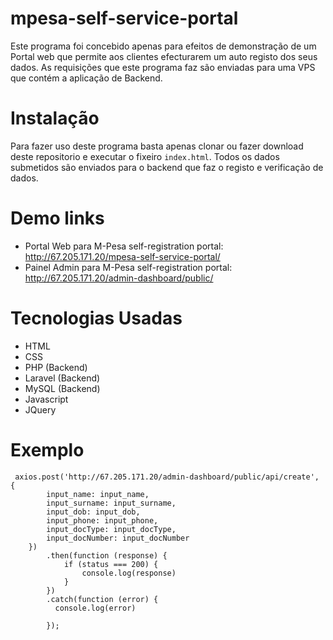 # mpesa-self-service-portal
Este programa foi concebido apenas para efeitos de demonstração de um Portal web que permite aos clientes efecturarem um auto registo dos seus dados.
As requisições que este programa faz são enviadas para uma VPS que contém a aplicação de Backend.


Instalação
==========
Para fazer uso deste programa basta apenas clonar ou fazer download deste repositorio e executar o fixeiro ```index.html```. Todos os dados submetidos são enviados para o backend que faz o registo e verificação de dados. 



Demo links
==========
* Portal Web para M-Pesa self-registration portal: http://67.205.171.20/mpesa-self-service-portal/
* Painel Admin para M-Pesa self-registration portal: http://67.205.171.20/admin-dashboard/public/


Tecnologias Usadas
==================
* HTML
* CSS
* PHP (Backend)
* Laravel (Backend)
* MySQL (Backend)
* Javascript
* JQuery

Exemplo
=======

````
 axios.post('http://67.205.171.20/admin-dashboard/public/api/create', {
        input_name: input_name,
        input_surname: input_surname,
        input_dob: input_dob,
        input_phone: input_phone,
        input_docType: input_docType,
        input_docNumber: input_docNumber
    })
        .then(function (response) {
            if (status === 200) {
                console.log(response)
            }
        })
        .catch(function (error) {
          console.log(error)

        });
